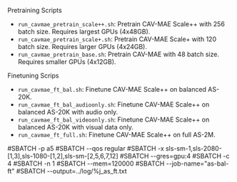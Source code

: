 Pretraining Scripts
- `run_cavmae_pretrain_scale++.sh`: Pretrain CAV-MAE Scale++ with 256 batch size. Requires largest GPUs (4x48GB).
- `run_cavmae_pretrain_scale+.sh`: Pretrain CAV-MAE Scale+ with 120 batch size. Requires larger GPUs (4x24GB).
- `run_cavmae_pretrain_base.sh`: Pretrain CAV-MAE with 48 batch size. Requires smaller GPUs (4x12GB).

Finetuning Scrips
- `run_cavmae_ft_bal.sh`: Finetune CAV-MAE Scale++ on balanced AS-20K.
- `run_cavmae_ft_bal_audioonly.sh`: Finetune CAV-MAE Scale++ on balanced AS-20K with audio only.
- `run_cavmae_ft_bal_videoonly.sh`: Finetune CAV-MAE Scale++ on balanced AS-20K with visual data only.
- `run_cavmae_ft_full.sh`: Finetune CAV-MAE Scale++ on full AS-2M. 

#SBATCH -p a5
#SBATCH --qos regular
#SBATCH -x sls-sm-1,sls-2080-[1,3],sls-1080-[1,2],sls-sm-[2,5,6,7,12]
#SBATCH --gres=gpu:4
#SBATCH -c 4
#SBATCH -n 1
#SBATCH --mem=120000
#SBATCH --job-name="as-bal-ft"
#SBATCH --output=../log/%j_as_ft.txt